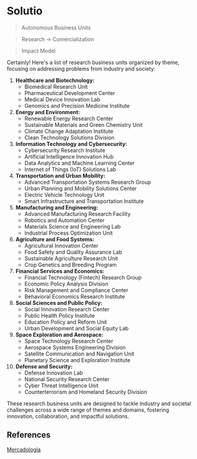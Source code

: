 # Solutio

> Autonomous Business Units
> 

> Research  → Comercialization
> 

> Impact Model
> 

Certainly! Here's a list of research business units organized by theme, focusing on addressing problems from industry and society:

1. **Healthcare and Biotechnology:**
    - Biomedical Research Unit
    - Pharmaceutical Development Center
    - Medical Device Innovation Lab
    - Genomics and Precision Medicine Institute
2. **Energy and Environment:**
    - Renewable Energy Research Center
    - Sustainable Materials and Green Chemistry Unit
    - Climate Change Adaptation Institute
    - Clean Technology Solutions Division
3. **Information Technology and Cybersecurity:**
    - Cybersecurity Research Institute
    - Artificial Intelligence Innovation Hub
    - Data Analytics and Machine Learning Center
    - Internet of Things (IoT) Solutions Lab
4. **Transportation and Urban Mobility:**
    - Advanced Transportation Systems Research Group
    - Urban Planning and Mobility Solutions Center
    - Electric Vehicle Technology Unit
    - Smart Infrastructure and Transportation Institute
5. **Manufacturing and Engineering:**
    - Advanced Manufacturing Research Facility
    - Robotics and Automation Center
    - Materials Science and Engineering Lab
    - Industrial Process Optimization Unit
6. **Agriculture and Food Systems:**
    - Agricultural Innovation Center
    - Food Safety and Quality Assurance Lab
    - Sustainable Agriculture Research Unit
    - Crop Genetics and Breeding Program
7. **Financial Services and Economics:**
    - Financial Technology (Fintech) Research Group
    - Economic Policy Analysis Division
    - Risk Management and Compliance Center
    - Behavioral Economics Research Institute
8. **Social Sciences and Public Policy:**
    - Social Innovation Research Center
    - Public Health Policy Institute
    - Education Policy and Reform Unit
    - Urban Development and Social Equity Lab
9. **Space Exploration and Aerospace:**
    - Space Technology Research Center
    - Aerospace Systems Engineering Division
    - Satellite Communication and Navigation Unit
    - Planetary Science and Exploration Institute
10. **Defense and Security:**
    - Defense Innovation Lab
    - National Security Research Center
    - Cyber Threat Intelligence Unit
    - Counterterrorism and Homeland Security Division

These research business units are designed to tackle industry and societal challenges across a wide range of themes and domains, fostering innovation, collaboration, and impactful solutions.

## References

[Mercadología](Solutio%208cc45116f7c04f65aed14f0a2a3166a4/Mercadologi%CC%81a%2012357207f2054bafb3b8844c5f69fa04.md)